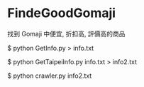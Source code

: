 # FindeGoodGomaji
找到 Gomaji 中便宜, 折扣高, 評價高的商品


$ python GetInfo.py > info.txt

$ python GetTaipeiInfo.py info.txt > info2.txt

$ python crawler.py info2.txt
